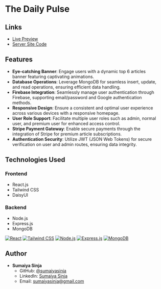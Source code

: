 # The Daily Pulse

## Links

- [Live Preview](https://newspaper-fe849.web.app/)
- [Server Site Code](https://github.com/sumaiyasinja/the-daily-pulse-online-newspaper-server)

## Features

- **Eye-catching Banner**: Engage users with a dynamic top 6 articles banner featuring captivating animations.
- **Database Operations**: Leverage MongoDB for seamless insert, update, and read operations, ensuring efficient data handling.
- **Firebase Integration**: Seamlessly manage user authentication through Firebase, supporting email/password and Google authentication methods.
- **Responsive Design**: Ensure a consistent and optimal user experience across various devices with a responsive homepage.
- **User Role Support**: Facilitate multiple user roles such as admin, normal user, and premium user for enhanced access control.
- **Stripe Payment Gateway**: Enable secure payments through the integration of Stripe for premium article subscriptions.
- **Authentication Security**: Utilize JWT (JSON Web Tokens) for secure verification on user and admin routes, ensuring data integrity.

## Technologies Used

### Frontend

- React.js
- Tailwind CSS
- DaisyUI

### Backend

- Node.js
- Express.js
- MongoDB

[![React](https://img.shields.io/badge/Made_with-React-blue?style=for-the-badge&logo=react)](https://reactjs.org/)
[![Tailwind CSS](https://img.shields.io/badge/Styled_with-Tailwind_CSS-38B2AC?style=for-the-badge&logo=tailwind-css)](https://tailwindcss.com/)
[![Node.js](https://img.shields.io/badge/Backend-Node.js-43853D?style=for-the-badge&logo=node.js)](https://nodejs.org/)
[![Express.js](https://img.shields.io/badge/Framework-Express.js-000000?style=for-the-badge&logo=express)](https://expressjs.com/)
[![MongoDB](https://img.shields.io/badge/Database-MongoDB-47A248?style=for-the-badge&logo=mongodb)](https://www.mongodb.com/)

## Author

- **Sumaiya Sinja**
  - GitHub: [@sumaiyasinja](https://github.com/sumaiyasinja)
  - LinkedIn: [Sumaiya Sinja](https://www.linkedin.com/in/sumaiyasinja/)
  - Email: [sumaiyasinja@gmail.com](mailto:sumaiyasinja@gmail.com)
